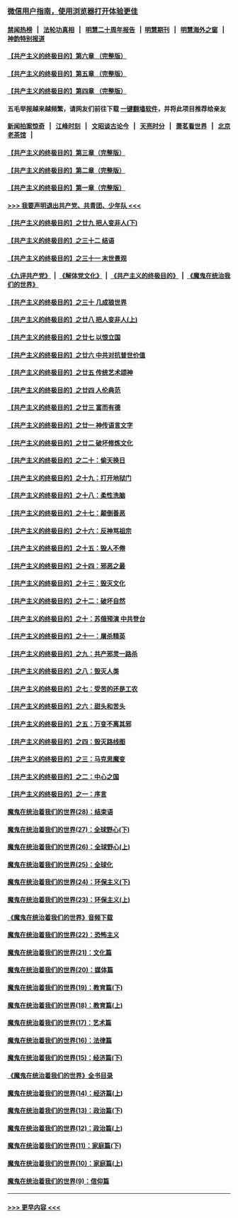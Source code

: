 ### [微信用户指南，使用浏览器打开体验更佳](https://github.com/gfw-breaker/banned-news1/blob/master/indexes/wechat-guide.md?t=0)
#### [禁闻热榜](热点新闻.md?t=0)  &nbsp;&nbsp;|&nbsp;&nbsp; [法轮功真相](https://github.com/gfw-breaker/truth/blob/master/README.md?t=0) &nbsp;&nbsp;|&nbsp;&nbsp; [明慧二十周年报告](https://github.com/gfw-breaker/mh-reports/blob/master/README.md?t=0) &nbsp;&nbsp;|&nbsp;&nbsp;[明慧期刊](https://github.com/gfw-breaker/mh-qikan) &nbsp;&nbsp;|&nbsp;&nbsp; [明慧海外之窗](https://github.com/gfw-breaker/mh-news/blob/master/README.md?t=0) &nbsp;&nbsp;|&nbsp;&nbsp; [神韵特别报道](https://github.com/gfw-breaker/mh-news/blob/master/shenyun.md?t=0)
#### [【共产主义的终极目的】第六章 （完整版）](../pages/nsc422/n11428913.md?t=02170422) 
#### [【共产主义的终极目的】第五章 （完整版）](../pages/nsc422/n11428912.md?t=02170422) 
#### [【共产主义的终极目的】第四章 （完整版）](../pages/nsc422/n11428907.md?t=02170422) 
#### 五毛举报越来越频繁，请网友们前往下载 [一键翻墙软件](https://github.com/gfw-breaker/ssr-accounts)，并将此项目推荐给亲友
#### [新闻拍案惊奇](https://github.com/gfw-breaker/banned-news1/blob/master/pages/link4.md) &nbsp;&nbsp;|&nbsp;&nbsp; [江峰时刻](https://github.com/gfw-breaker/banned-news1/blob/master/pages/link4.md) &nbsp;&nbsp;|&nbsp;&nbsp; [文昭谈古论今](https://github.com/gfw-breaker/banned-news1/blob/master/pages/link4.md) &nbsp;&nbsp;|&nbsp;&nbsp; [天亮时分](https://github.com/gfw-breaker/banned-news1/blob/master/pages/link4.md) &nbsp;&nbsp;|&nbsp;&nbsp; [萧茗看世界](https://github.com/gfw-breaker/banned-news1/blob/master/pages/link4.md) &nbsp;&nbsp;|&nbsp;&nbsp; [北京老茶馆](https://github.com/gfw-breaker/banned-news1/blob/master/pages/link4.md) &nbsp;&nbsp;|&nbsp;&nbsp; 
#### [【共产主义的终极目的】第三章（完整版）](../pages/nsc422/n11428848.md?t=02170422) 
#### [【共产主义的终极目的】第二章（完整版）](../pages/nsc422/n11428831.md?t=02170422) 
#### [【共产主义的终极目的】第一章（完整版）](../pages/nsc422/n11417651.md?t=02170422) 
#### [>>> 我要声明退出共产党、共青团、少年队 <<<](https://github.com/begood0513/goodnews/blob/master/quit/letter.md) 
#### [【共产主义的终极目的】之廿九 把人变非人(下)](../pages/nsc422/n11344140.md?t=02170422) 
#### [【共产主义的终极目的】之三十二 结语](../pages/nsc422/n11360535.md?t=02170422) 
#### [【共产主义的终极目的】之三十一 末世景观](../pages/nsc422/n11351129.md?t=02170422) 
#### [《九评共产党》](https://github.com/begood0513/9ping.md/blob/master/README.md) &nbsp;|&nbsp; [《解体党文化》](../../../../jtdwh.md/blob/master/README.md)  &nbsp;|&nbsp; [《共产主义的终极目的》](../../../../gczydzjmd.md/blob/master/README.md) &nbsp;|&nbsp; [《魔鬼在统治我们的世界》](../../../../mgztzwmdsj.md/blob/master/README.md) 
#### [【共产主义的终极目的】之三十 几成狼世界](../pages/nsc422/n11348280.md?t=02170422) 
#### [【共产主义的终极目的】之廿八 把人变非人(上)](../pages/nsc422/n11340492.md?t=02170422) 
#### [【共产主义的终极目的】之廿七 以恨立国](../pages/nsc422/n11336944.md?t=02170422) 
#### [【共产主义的终极目的】之廿六 中共对抗普世价值](../pages/nsc422/n11324785.md?t=02170422) 
#### [【共产主义的终极目的】之廿五 传统艺术颂神](../pages/nsc422/n11296396.md?t=02170422) 
#### [【共产主义的终极目的】之廿四 人伦典范](../pages/nsc422/n11296397.md?t=02170422) 
#### [【共产主义的终极目的】之廿三 富而有德](../pages/nsc422/n11283598.md?t=02170422) 
#### [【共产主义的终极目的】之廿一 神传语言文字](../pages/nsc422/n11263265.md?t=02170422) 
#### [【共产主义的终极目的】之廿二 破坏修炼文化](../pages/nsc422/n11245728.md?t=02170422) 
#### [【共产主义的终极目的】之二十：偷天换日](../pages/nsc422/n11238846.md?t=02170422) 
#### [【共产主义的终极目的】之十九：打开地狱门](../pages/nsc422/n11206376.md?t=02170422) 
#### [【共产主义的终极目的】之十八：柔性洗脑](../pages/nsc422/n11199994.md?t=02170422) 
#### [【共产主义的终极目的】之十七：颠倒善恶](../pages/nsc422/n11179782.md?t=02170422) 
#### [【共产主义的终极目的】之十六：反神骂祖宗](../pages/nsc422/n11166798.md?t=02170422) 
#### [【共产主义的终极目的】之十五：毁人不倦](../pages/nsc422/n11166792.md?t=02170422) 
#### [【共产主义的终极目的】之十四：邪恶之最](../pages/nsc422/n11150249.md?t=02170422) 
#### [【共产主义的终极目的】之十三：毁灭文化](../pages/nsc422/n11135227.md?t=02170422) 
#### [【共产主义的终极目的】之十二：破坏自然](../pages/nsc422/n11135214.md?t=02170422) 
#### [【共产主义的终极目的】之十：苏俄预演 中共登台](../pages/nsc422/n11118424.md?t=02170422) 
#### [【共产主义的终极目的】之十一：屠杀精英](../pages/nsc422/n11118442.md?t=02170422) 
#### [【共产主义的终极目的】之九：共产邪灵一路杀](../pages/nsc422/n11114139.md?t=02170422) 
#### [【共产主义的终极目的】之八：毁灭人类](../pages/nsc422/n11108503.md?t=02170422) 
#### [【共产主义的终极目的】之七：受苦的还是工农](../pages/nsc422/n11101809.md?t=02170422) 
#### [【共产主义的终极目的】之六：甜头和苦头](../pages/nsc422/n11096971.md?t=02170422) 
#### [【共产主义的终极目的】之五：万变不离其邪](../pages/nsc422/n11091285.md?t=02170422) 
#### [【共产主义的终极目的】之四：毁灭路线图](../pages/nsc422/n11086284.md?t=02170422) 
#### [【共产主义的终极目的】之三：马克思魔变](../pages/nsc422/n11061941.md?t=02170422) 
#### [【共产主义的终极目的】之二：中心之国](../pages/nsc422/n11047728.md?t=02170422) 
#### [【共产主义的终极目的】之一：序言](../pages/nsc422/n11086077.md?t=02170422) 
#### [魔鬼在统治着我们的世界(28)：结束语](../pages/nsc422/n10936246.md?t=02170422) 
#### [魔鬼在统治着我们的世界(27)：全球野心(下)](../pages/nsc422/n10928319.md?t=02170422) 
#### [魔鬼在统治着我们的世界(26)：全球野心(上)](../pages/nsc422/n10900318.md?t=02170422) 
#### [魔鬼在统治着我们的世界(25)：全球化](../pages/nsc422/n10788205.md?t=02170422) 
#### [魔鬼在统治着我们的世界(24)：环保主义(下)](../pages/nsc422/n10695307.md?t=02170422) 
#### [魔鬼在统治着我们的世界(23)：环保主义(上)](../pages/nsc422/n10688613.md?t=02170422) 
#### [《魔鬼在统治着我们的世界》音频下载](../pages/nsc422/n10635553.md?t=02170422) 
#### [魔鬼在统治着我们的世界(22)：恐怖主义](../pages/nsc422/n10614727.md?t=02170422) 
#### [魔鬼在统治着我们的世界(21)：文化篇](../pages/nsc422/n10597706.md?t=02170422) 
#### [魔鬼在统治着我们的世界(20)：媒体篇](../pages/nsc422/n10586579.md?t=02170422) 
#### [魔鬼在统治着我们的世界(19)：教育篇(下)](../pages/nsc422/n10564808.md?t=02170422) 
#### [魔鬼在统治着我们的世界(18)：教育篇(上)](../pages/nsc422/n10526970.md?t=02170422) 
#### [魔鬼在统治着我们的世界(17)：艺术篇](../pages/nsc422/n10499093.md?t=02170422) 
#### [魔鬼在统治着我们的世界(16)：法律篇](../pages/nsc422/n10485969.md?t=02170422) 
#### [魔鬼在统治着我们的世界(15)：经济篇(下)](../pages/nsc422/n10469975.md?t=02170422) 
#### [《魔鬼在统治着我们的世界》全书目录](../pages/nsc422/n10464261.md?t=02170422) 
#### [魔鬼在统治着我们的世界(14)：经济篇(上)](../pages/nsc422/n10457370.md?t=02170422) 
#### [魔鬼在统治着我们的世界(13)：政治篇(下)](../pages/nsc422/n10448270.md?t=02170422) 
#### [魔鬼在统治着我们的世界(12)：政治篇(上)](../pages/nsc422/n10444576.md?t=02170422) 
#### [魔鬼在统治着我们的世界(11)：家庭篇(下)](../pages/nsc422/n10440961.md?t=02170422) 
#### [魔鬼在统治着我们的世界(10)：家庭篇(上)](../pages/nsc422/n10435448.md?t=02170422) 
#### [魔鬼在统治着我们的世界(9)：信仰篇](../pages/nsc422/n10432159.md?t=02170422) 

----
#### [ >>> 更早内容 <<< ](../indexes/nsc422-earlier.md)
